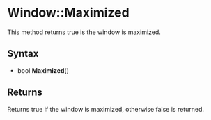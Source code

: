 # Window::Maximized #

This method returns true is the window is maximized.

## Syntax ##

- bool **Maximized**()

## Returns ##

Returns true if the window is maximized, otherwise false is returned.
